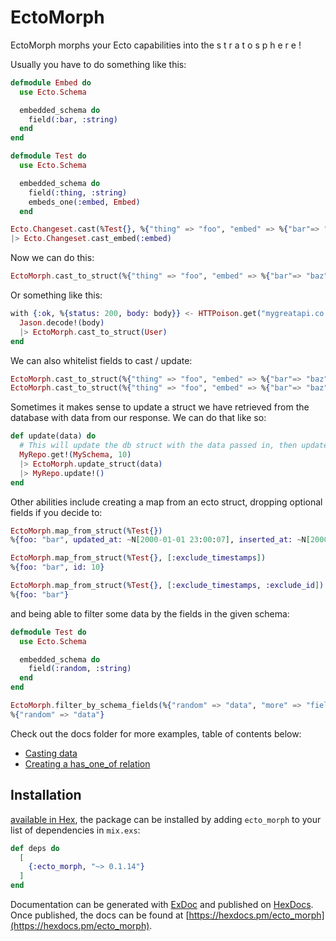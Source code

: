 # EctoMorph

EctoMorph morphs your Ecto capabilities into the s t r a t o s p h e r e !

Usually you have to do something like this:

```elixir
defmodule Embed do
  use Ecto.Schema

  embedded_schema do
    field(:bar, :string)
  end
end

defmodule Test do
  use Ecto.Schema

  embedded_schema do
    field(:thing, :string)
    embeds_one(:embed, Embed)
  end

Ecto.Changeset.cast(%Test{}, %{"thing" => "foo", "embed" => %{"bar"=> "baz"}}, [:thing])
|> Ecto.Changeset.cast_embed(:embed)
```

Now we can do this:

```elixir
EctoMorph.cast_to_struct(%{"thing" => "foo", "embed" => %{"bar"=> "baz"}}, Test)
```

Or something like this:

```elixir
with {:ok, %{status: 200, body: body}} <- HTTPoison.get("mygreatapi.co.uk") do
  Jason.decode!(body)
  |> EctoMorph.cast_to_struct(User)
end
```

We can also whitelist fields to cast / update:

```elixir
EctoMorph.cast_to_struct(%{"thing" => "foo", "embed" => %{"bar"=> "baz"}}, Test, [:thing])
EctoMorph.cast_to_struct(%{"thing" => "foo", "embed" => %{"bar"=> "baz"}}, Test, [:thing, embed: [:bar]])
```

Sometimes it makes sense to update a struct we have retrieved from the database with data from our response. We can do that like so:

```elixir
def update(data) do
  # This will update the db struct with the data passed in, then update the db.
  MyRepo.get!(MySchema, 10)
  |> EctoMorph.update_struct(data)
  |> MyRepo.update!()
end
```

Other abilities include creating a map from an ecto struct, dropping optional fields if you decide to:

```elixir
EctoMorph.map_from_struct(%Test{})
%{foo: "bar", updated_at: ~N[2000-01-01 23:00:07], inserted_at: ~N[2000-01-01 23:00:07], id: 10}

EctoMorph.map_from_struct(%Test{}, [:exclude_timestamps])
%{foo: "bar", id: 10}

EctoMorph.map_from_struct(%Test{}, [:exclude_timestamps, :exclude_id])
%{foo: "bar"}
```

and being able to filter some data by the fields in the given schema:

```elixir
defmodule Test do
  use Ecto.Schema

  embedded_schema do
    field(:random, :string)
  end
end

EctoMorph.filter_by_schema_fields(%{"random" => "data", "more" => "fields"}, Test)
%{"random" => "data"}
```

Check out the docs folder for more examples, table of contents below:

- [Casting data](https://github.com/Adzz/ecto_morph/blob/master/docs/casting_data.md)
- [Creating a has_one_of relation](https://github.com/Adzz/ecto_morph/blob/master/docs/has_one_of.md)

## Installation

[available in Hex](https://hex.pm/docs/publish), the package can be installed
by adding `ecto_morph` to your list of dependencies in `mix.exs`:

```elixir
def deps do
  [
    {:ecto_morph, "~> 0.1.14"}
  ]
end
```

Documentation can be generated with [ExDoc](https://github.com/elixir-lang/ex_doc)
and published on [HexDocs](https://hexdocs.pm). Once published, the docs can
be found at [https://hexdocs.pm/ecto_morph](https://hexdocs.pm/ecto_morph).
